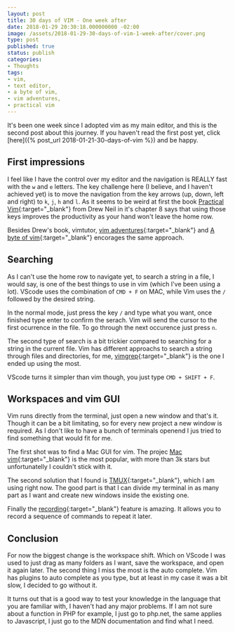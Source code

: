 ```yaml
---
layout: post
title: 30 days of VIM - One week after
date: 2018-01-29 20:30:18.000000000 -02:00
image: /assets/2018-01-29-30-days-of-vim-1-week-after/cover.png
type: post
published: true
status: publish
categories:
- Thoughts
tags:
- vim,
- text editor,
- a byte of vim,
- vim adventures,
- practical vim
---
```


It's been one week since I adopted vim as my main editor, and this is the second
post about this journey. If you haven't read the first post yet, click
[here]({% post_url 2018-01-21-30-days-of-vim %}) and be happy.

## First impressions

I feel like I have the control over my editor and the navigation is REALLY fast with the `w` and `e` letters.
The key challenge here (I believe, and I haven't achieved yet) is to move the navigation from the key
arrows (up, down, left and right) to `k`, `j`, `h` and `l`. As it seems to be weird at first the book
[Practical Vim](https://pragprog.com/book/dnvim2/practical-vim-second-edition){:target="_blank"} from Drew Neil in it's
chapter 8 says that using those keys improves the productivity as your hand won't leave the home row.

Besides Drew's book, vimtutor, [vim adventures](https://vim-adventures.com){:target="_blank"} and
[A byte of vim](https://vim.swaroopch.com){:target="_blank"} encorages the same approach.

## Searching

As I can't use the home row to navigate yet, to search a string in a file, I would say, is one of the
best things to use in vim (which I've been using a lot). VScode uses the combination of `CMD + F`
on MAC, while Vim uses the `/` followed by the desired string.

In the normal mode, just press the key `/` and type what you want, once finished type enter to confirm
the serach. Vim will send the cursor to the first ocurrence in the file. To go through the next occurence
just press `n`.

The second type of search is a bit trickier compared to searching for a string in the current file.
Vim has different approachs to search a string through files and directories, for me,
[vimgrep](http://vim.wikia.com/wiki/Find_in_files_within_Vim){:target="_blank"} is the one I ended up using the most.

VScode turns it simpler than vim though, you just type `CMD + SHIFT + F`.

## Workspaces and vim GUI

Vim runs directly from the terminal, just open a new window and that's it. Though it can be a bit
limitating, so for every new project a new window is required. As I don't like to have a bunch of
terminals openend I jus tried to find something that would fit for me.

The first shot was to find a Mac GUI for vim. The projec [Mac vim](https://github.com/macvim-dev/macvim){:target="_blank"}
is the most popular, with more than 3k stars but unfortunatelly I couldn't stick with it.

The second solution that I found is [TMUX](https://github.com/tmux/tmux/wiki){:target="_blank"}, which I am using right now.
The good part is that I can divide my terminal in as many part as I want and create new windows
inside the existing one.

Finally the [recording](http://vim.wikia.com/wiki/Recording_keys_for_repeated_jobs){:target="_blank"} feature is amazing.
It allows you to record a sequence of commands to repeat it later.

## Conclusion

For now the biggest change is the workspace shift. Which on VScode I was used to just drag as many folders
as I want, save the workspace, and open it again later. The second thing I miss the most is the auto complete.
Vim has plugins to auto complete as you type, but at least in my case it was a bit slow, I decided to
go without it.

It turns out that is a good way to test your knowledge in the language that you are familiar with, I haven't
had any major problems. If I am not sure about a function in PHP for example, I just go to php.net, the same
applies to Javascript, I just go to the MDN documentation and find what I need.
